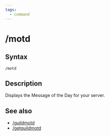 ```yaml
---
tags:
  - command
---
```


# /motd

## Syntax

<!--cmd-syntax-start-->
```eqcommand
/motd
```
<!--cmd-syntax-end-->

## Description

<!--cmd-desc-start-->
Displays the Message of the Day for your server.
<!--cmd-desc-end-->

## See also

- [/guildmotd](cmd-guildmotd.md)
- [/getguildmotd](cmd-getguildmotd.md)
